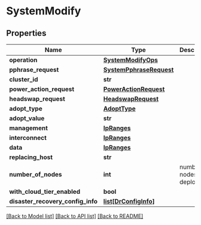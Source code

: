 # SystemModify

## Properties
Name | Type | Description | Notes
------------ | ------------- | ------------- | -------------
**operation** | [**SystemModifyOps**](SystemModifyOps.md) |  | 
**pphrase_request** | [**SystemPphraseRequest**](SystemPphraseRequest.md) |  | [optional] 
**cluster_id** | **str** |  | [optional] 
**power_action_request** | [**PowerActionRequest**](PowerActionRequest.md) |  | [optional] 
**headswap_request** | [**HeadswapRequest**](HeadswapRequest.md) |  | [optional] 
**adopt_type** | [**AdoptType**](AdoptType.md) |  | [optional] 
**adopt_value** | **str** |  | [optional] 
**management** | [**IpRanges**](IpRanges.md) |  | [optional] 
**interconnect** | [**IpRanges**](IpRanges.md) |  | [optional] 
**data** | [**IpRanges**](IpRanges.md) |  | [optional] 
**replacing_host** | **str** |  | [optional] 
**number_of_nodes** | **int** | number of nodes to deploy | [optional] 
**with_cloud_tier_enabled** | **bool** |  | [optional] 
**disaster_recovery_config_info** | [**list[DrConfigInfo]**](DrConfigInfo.md) |  | [optional] 

[[Back to Model list]](../README.md#documentation-for-models) [[Back to API list]](../README.md#documentation-for-api-endpoints) [[Back to README]](../README.md)



